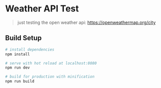 # Weather API Test

> just testing the open weather api: https://openweathermap.org/city

## Build Setup

``` bash
# install dependencies
npm install

# serve with hot reload at localhost:8080
npm run dev

# build for production with minification
npm run build
```

